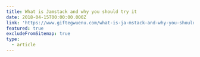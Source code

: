 ```yaml
---
title: What is Jamstack and why you should try it
date: 2018-04-15T00:00:00.000Z
link: 'https://www.giftegwuenu.com/what-is-ja-mstack-and-why-you-should-try-it'
featured: true
excludeFromSitemap: true
type:
  - article
---
```

